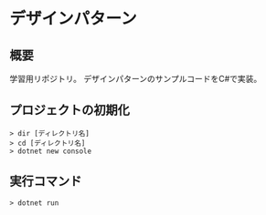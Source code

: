# デザインパターン
## 概要
学習用リポジトリ。
デザインパターンのサンプルコードをC#で実装。


## プロジェクトの初期化
```
> dir [ディレクトリ名]
> cd [ディレクトリ名]
> dotnet new console
```


## 実行コマンド
```
> dotnet run
```
